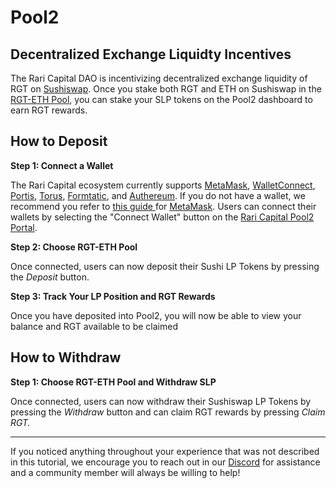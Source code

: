 # Pool2

## Decentralized Exchange Liquidty Incentives 

The Rari Capital DAO is incentivizing decentralized exchange liquidity of RGT on [Sushiswap](Sushi.com). Once you stake both RGT and ETH on Sushiswap in the [RGT-ETH Pool](https://app.sushi.com/add/ETH/0xd291e7a03283640fdc51b121ac401383a46cc623), you can stake your SLP tokens on the Pool2 dashboard to earn RGT rewards. 

## How to Deposit

**Step 1: Connect a Wallet**

The Rari Capital ecosystem currently supports [MetaMask](metamask.io), [WalletConnect](walletconnect.org), [Portis](portis.io), [Torus](https://tor.us/), [Formtatic](https://fortmatic.com/), and [Authereum](https://authereum.com/). If you do not have a wallet, we recommend you refer to [this guide ](https://metamask.zendesk.com/hc/en-us/articles/360015489531-Getting-Started-With-MetaMask-Part-1)for [MetaMask](Metamask.io). Users can connect their wallets by selecting the "Connect Wallet" button on the [Rari Capital Pool2 Portal](https://app.rari.capital/Pool2).

**Step 2: Choose RGT-ETH Pool**

Once connected, users can now deposit their Sushi LP Tokens by pressing the *Deposit* button.

**Step 3: Track Your LP Position and RGT Rewards**

Once you have deposited into Pool2, you will now be able to view your balance and RGT available to be claimed

## How to Withdraw

**Step 1: Choose RGT-ETH Pool and Withdraw SLP**

Once connected, users can now withdraw their Sushiswap LP Tokens by pressing the *Withdraw* button and can claim RGT rewards by pressing *Claim RGT.* 

------

If you noticed anything throughout your experience that was not described in this tutorial, we encourage you to reach out in our [Discord](Discord.xjfjfjdf) for assistance and a community member will always be willing to help!